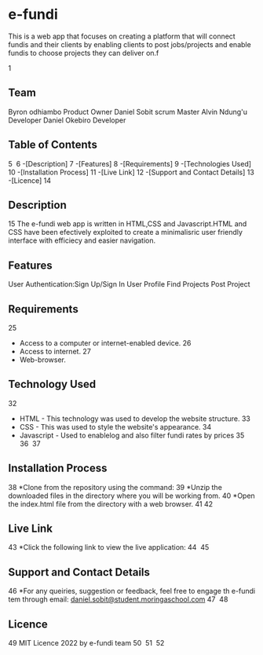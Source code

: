 # e-fundi
This is a web app that focuses on creating a platform that will connect fundis and their clients by enabling clients to post jobs/projects and enable fundis to choose projects they can deliver on.f

1
## Team
Byron odhiambo Product Owner
Daniel Sobit scrum Master
Alvin Ndung'u Developer
Daniel Okebiro Developer

##                      Table of Contents
5
​
6
                           -[Description]
7
                           -[Features]
8
                           -[Requirements]
9
                           -[Technologies Used]
10
                           -[Installation Process]
11
                           -[Live Link]
12
                           -[Support and Contact Details]
13
                           -[Licence]
14
##  Description
15
    The e-fundi web app is  written in HTML,CSS and Javascript.HTML and CSS have been efectively exploited to create a minimalisric user friendly interface with efficiecy and easier navigation.


## Features

User Authentication:Sign Up/Sign In
User Profile
Find Projects
Post Project

## Requirements
25
* Access to a computer or internet-enabled device.
26
* Access to internet.
27
* Web-browser.

## Technology Used
32
* HTML - This technology was used to develop the website structure.
33
* CSS  - This was used to style the website's appearance.
34
* Javascript - Used to enablelog  and also filter fundi rates by prices
35
​
36
​
37
## Installation Process
38
*Clone from the repository using the command: 
39
*Unzip the downloaded files in the directory where you will be working from.
40
*Open the index.html file from the directory with a web browser.
41
​
42
##  Live Link
43
*Click the following link to view the live application: 
44
​
45
## Support and Contact Details
46
*For any queiries, suggestion or feedback, feel free to engage th e-fundi tem through email: daniel.sobit@student.moringaschool.com
47
​
48
## Licence 
49
MIT Licence 2022 by e-fundi team
50
​
51
​
52
​

